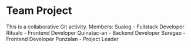 # Team Project
This is a collaborative Git activity.
Members:
Sualog - Fullstack Developer
Ritualo - Frontend Developer
Quinatac-an - Backend Developer
Suregao - Frontend Developer
Punzalan - Project Leader
